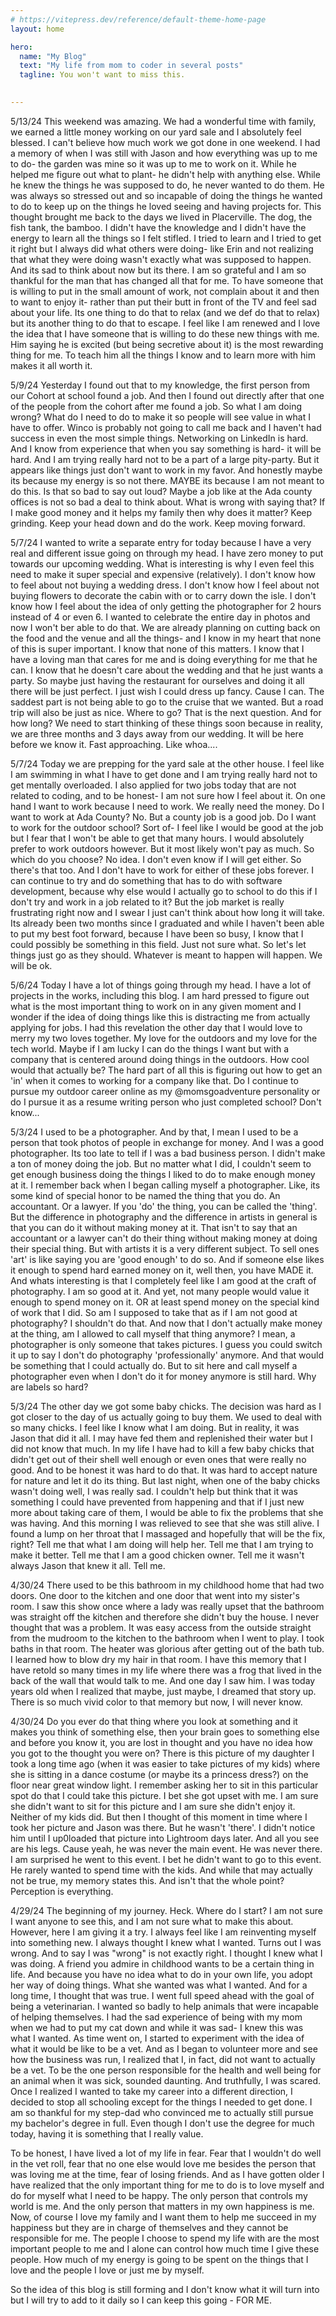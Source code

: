 ```yaml
---
# https://vitepress.dev/reference/default-theme-home-page
layout: home

hero:
  name: "My Blog"
  text: "My life from mom to coder in several posts"
  tagline: You won't want to miss this.
  

---
```

5/13/24
This weekend was amazing. We had a wonderful time with family, we earned a little money working on our yard sale and I absolutely feel blessed. I can't believe how much work we got done in one weekend. I had a memory of when I was still with Jason and how everything was up to me to do- the garden was mine so it was up to me to work on it. While he helped me figure out what to plant- he didn't help with anything else. While he knew the things he was supposed to do, he never wanted to do them. He was always so stressed out and so incapable of doing the things he wanted to do to keep up on the things he loved seeing and having projects for. This thought brought me back to the days we lived in Placerville. The dog, the fish tank, the bamboo. I didn't have the knowledge and I didn't have the energy to learn all the things so I felt stifled. I tried to learn and I tried to get it right but I always did what others were doing- like Erin and not realizing that what they were doing wasn't exactly what was supposed to happen. And its sad to think about now but its there. I am so grateful and I am so thankful for the man that has changed all that for me. To have someone that is willing to put in the small amount of work, not complain about it and then to want to enjoy it- rather than put their butt in front of the TV and feel sad about your life. Its one thing to do that to relax (and we def do that to relax) but its another thing to do that to escape. I feel like I am renewed and I love the idea that I have someone that is willing to do these new things with me. Him saying he is excited (but being secretive about it) is the most rewarding thing for me. To teach him all the things I know and to learn more with him makes it all worth it. 

5/9/24
Yesterday I found out that to my knowledge, the first person from our Cohort at school found a job. And then I found out directly after that one of the people from the cohort after me found a job. So what I am doing wrong? What do I need to do to make it so people will see value in what I have to offer. Winco is probably not going to call me back and I haven't had success in even the most simple things. Networking on LinkedIn is hard. And I know from experience that when you say something is hard- it will be hard. And I am trying really hard not to be a part of a large pity-party. But it appears like things just don't want to work in my favor. And honestly maybe its because my energy is so not there. MAYBE its because I am not meant to do this. Is that so bad to say out loud? Maybe a job like at the Ada county offices is not so bad a deal to think about. What is wrong with saying that? If I make good money and it helps my family then why does it matter? Keep grinding. Keep your head down and do the work. Keep moving forward. 

5/7/24
I wanted to write a separate entry for today because I have a very real and different issue going on through my head. I have zero money to put towards our upcoming wedding. What is interesting is why I even feel this need to make it super special and expensive (relatively). I don't know how to feel about not buying a wedding dress. I don't know how I feel about not buying flowers to decorate the cabin with or to carry down the isle. I don't know how I feel about the idea of only getting the photographer for 2 hours instead of 4 or even 6. I wanted to celebrate the entire day in photos and now I won't ber able to do that. We are already planning on cutting back on the food and the venue and all the things- and I know in my heart that none of this is super important. I know that none of this matters. I know that I have a loving man that cares for me and is doing everything for me that he can. I know that he doesn't care about the wedding and that he just wants a party. So maybe just having the restaurant for ourselves and doing it all there will be just perfect. I just wish I could dress up fancy. Cause I can. The saddest part is not being able to go to the cruise that we wanted. But a road trip will also be just as nice. Where to go? That is the next question. And for how long? We need to start thinking of these things soon because in reality, we are three months and 3 days away from our wedding. It will be here before we know it. Fast approaching. Like whoa....

5/7/24
Today we are prepping for the yard sale at the other house. I feel like I am swimming in what I have to get done and I am trying really hard not to get mentally overloaded. I also applied for two jobs today that are not related to coding, and to be honest- I am not sure how I feel about it. On one hand I want to work because I need to work. We really need the money. Do I want to work at Ada County? No. But a county job is a good job. Do I want to work for the outdoor school? Sort of- I feel like I would be good at the job but I fear that I won't be able to get that many hours. I would absolutely prefer to work outdoors however. But it most likely won't pay as much. So which do you choose? No idea. I don't even know if I will get either. So there's that too. And I don't have to work for either of these jobs forever. I can continue to try and do something that has to do with software development, because why else would I actually go to school to do this if I don't try and work in a job related to it? But the job market is really frustrating right now and I swear I just can't think about how long it will take. Its already been two months since I graduated and while I haven't been able to put my best foot forward, because I have been so busy, I know that I could possibly be something in this field. Just not sure what. So let's let things just go as they should. Whatever is meant to happen will happen. We will be ok. 

5/6/24
Today I have a lot of things going through my head. I have a lot of projects in the works, including this blog. I am hard pressed to figure out what is the most important thing to work on in any given moment and I wonder if the idea of doing things like this is distracting me from actually applying for jobs. I had this revelation the other day that I would love to merry my two loves together. My love for the outdoors and my love for the tech world. Maybe if I am lucky I can do the things I want but with a company that is centered around doing things in the outdoors. How cool would that actually be? The hard part of all this is figuring out how to get an 'in' when it comes to working for a company like that. Do I continue to pursue my outdoor career online as my @momsgoadventure personality or do I pursue it as a resume writing person who just completed school? Don't know...

5/3/24
I used to be a photographer. And by that, I mean I used to be a person that took photos of people in exchange for money. And I was a good photographer. Its too late to tell if I was a bad business person. I didn't make a ton of money doing the job. But no matter what I did, I couldn't seem to get enough business doing the things I liked to do to make enough money at it. I remember back when I began calling myself a photographer. Like, its some kind of special honor to be named the thing that you do. An accountant. Or a lawyer. If you 'do' the thing, you can be called the 'thing'. But the difference in photography and the difference in artists in general is that you can do it without making money at it. That isn't to say that an accountant or a lawyer can't do their thing without making money at doing their special thing. But with artists it is a very different subject. To sell ones 'art' is like saying you are 'good enough' to do so. And if someone else likes it enough to spend hard earned money on it, well then, you have MADE it. And whats interesting is that I completely feel like I am good at the craft of photography. I am so good at it. And yet, not many people would value it enough to spend money on it. OR at least spend money on the special kind of work that I did. So am I supposed to take that as if I am not good at photography? I shouldn't do that. And now that I don't actually make money at the thing, am I allowed to call myself that thing anymore? I mean, a photographer is only someone that takes pictures. I guess you could switch it up to say I don't do photography 'professionally' anymore. And that would be something that I could actually do. But to sit here and call myself a photographer even when I don't do it for money anymore is still hard. Why are labels so hard? 

5/3/24
The other day we got some baby chicks. The decision was hard as I got closer to the day of us actually going to buy them. We used to deal with so many chicks. I feel like I know what I am doing. But in reality, it was Jason that did it all. I may have fed them and replenished their water but I did not know that much. In my life I have had to kill a few baby chicks that didn't get out of their shell well enough or even ones that were really no good. And to be honest it was hard to do that. It was hard to accept nature for nature and let it do its thing. But last night, when one of the baby chicks wasn't doing well, I was really sad. I couldn't help but think that it was something I could have prevented from happening and that if I just new more about taking care of them, I would be able to fix the problems that she was having. And this morning I was relieved to see that she was still alive. I found a lump on her throat that I massaged and hopefully that will be the fix, right? Tell me that what I am doing will help her. Tell me that I am trying to make it better. Tell me that I am a good chicken owner. Tell me it wasn't always Jason that knew it all. Tell me. 

4/30/24
There used to be this bathroom in my childhood home that had two doors. One door to the kitchen and one door that went into my sister's room. I saw this show once where a lady was really upset that the bathroom was straight off the kitchen and therefore she didn't buy the house. I never thought that was a problem. It was easy access from the outside straight from the  mudroom to the kitchen to the bathroom when I went to play. I took baths in that room. The heater was glorious after getting out of the bath tub. I learned how to blow dry my hair in that room. I have this memory that I have retold so many times in my life where there was a frog that lived in the back of the wall that would talk to me. And one day I saw him. I was today years old when I realized that maybe, just maybe, I dreamed that story up. There is so much vivid color to that memory but now, I will never know.  

4/30/24
Do you ever do that thing where you look at something and it makes you think of something else, then your brain goes to something else and before you know it, you are lost in thought and you have no idea how you got to the thought you were on? There is this picture of my daughter I took a long time ago (when it was easier to take pictures of my kids) where she is sitting in a dance costume (or maybe its a princess dress?) on the floor near great window light. I remember asking her to sit in this particular spot do that I could take this picture. I bet she got upset with me. I am sure she didn't want to sit for this picture and I am sure she didn't enjoy it. Neither of my kids did. But then I thought of this moment in time where I took her picture and Jason was there. But he wasn't 'there'. I didn't notice him until I up0loaded that picture into Lightroom days later. And all you see are his legs. Cause yeah, he was never the main event. He was never there. I am surprised he went to this event. I bet he didn't want to go to this event. He rarely wanted to spend time with the kids. And while that may actually not be true, my memory states this. And isn't that the whole point? Perception is everything. 

4/29/24
The beginning of my journey. Heck. Where do I start? I am not sure I want anyone to see this, and I am not sure what to make this about. However, here I am giving it a try. I always feel like I am reinventing myself into something new. I always thought I knew what I wanted. Turns out I was wrong. And to say I was "wrong" is not exactly right. I thought I knew what I was doing. A friend you admire in childhood wants to be a certain thing in life. And because you have no idea what to do in your own life, you adopt her way of doing things. What she wanted was what I wanted. And for a long time, I thought that was true. I went full speed ahead with the goal of being a veterinarian. I wanted so badly to help animals that were incapable of helping themselves. I had the sad experience of being with my mom when we had to put my cat down and while it was sad- I knew this was what I wanted. As time went on, I started to experiment with the idea of what it would be like to be a vet. And as I began to volunteer more and see how the business was run, I realized that I, in fact, did not want to actually be a vet. To be the one person responsible for the health and well being for an animal when it was sick, sounded daunting. And truthfully, I was scared. Once I realized I wanted to take my career into a different direction, I decided to stop all schooling except for the things I needed to get done. I am so thankful for my step-dad who convinced me to actually still pursue my bachelor's degree in full. Even though I don't use the degree for much today, having it is something that I really value.

To be honest, I have lived a lot of my life in fear. Fear that I wouldn't do well in the vet roll, fear that no one else would love me besides the person that was loving me at the time, fear of losing friends. And as I have gotten older I have realized that the only important thing for me to do is to love myself and do for myself what I need to be happy. The only person that controls my world is me. And the only person that matters in my own happiness is me. Now, of course I love my family and I want them to help me succeed in my happiness but they are in charge of themselves and they cannot be responsible for me. The people I choose to spend my life with are the most important people to me and I alone can control how much time I give these people. How much of my energy is going to be spent on the things that I love and the people I love or just me by myself. 

So the idea of this blog is still forming and I don't know what it will turn into but I will try to add to it daily so I can keep this going - FOR ME.